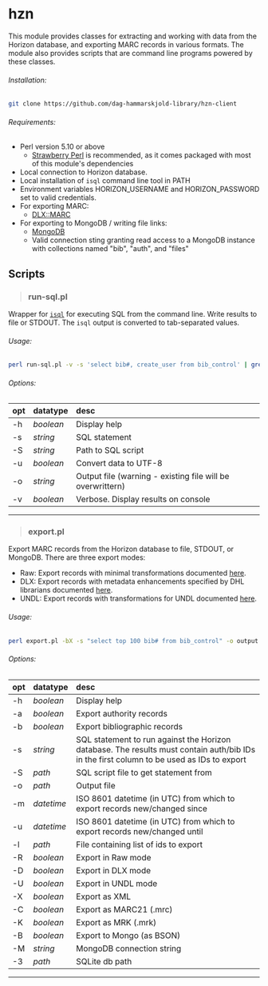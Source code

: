 
# hzn

This module provides classes for extracting and working with data from the Horizon database, and exporting MARC records in various formats. The module also provides scripts that are command line programs powered by these classes.

###### Installation:

```bash
git clone https://github.com/dag-hammarskjold-library/hzn-client
````

###### Requirements:

* Perl version 5.10 or above
  * [Strawberry Perl](http://strawberryperl.com/) is recommended, as it comes packaged with most of this module's dependencies 
* Local connection to Horizon database.
* Local installation of ```isql``` command line tool in PATH
* Environment variables HORIZON_USERNAME and HORIZON_PASSWORD set to valid credentials.
* For exporting MARC:
  * [DLX::MARC]()
* For exporting to MongoDB / writing file links:
  * [MongoDB](https://metacpan.org/pod/MongoDB)
  * Valid connection sting granting read access to a MongoDB instance with collections named "bib", "auth", and "files"
 


## Scripts

> ### run-sql.pl

Wrapper for [`isql`](http://infocenter.sybase.com/help/index.jsp?topic=/com.sybase.infocenter.dc35456.1570/html/ocspsunx/X33477.htm) for executing SQL from the command line. Write results to file or STDOUT. The `isql` output is converted to tab-separated values.  

###### Usage:

```bash
perl run-sql.pl -v -s 'select bib#, create_user from bib_control' | grep 'jbcat' 
```

###### Options:

| opt | datatype | desc |
|-----|----------|:-----|
| -h  | *boolean* | Display help
| -s | *string* | SQL statement
| -S | *string* | Path to SQL script
| -u | *boolean* | Convert data to UTF-8
| -o | *string* | Output file (warning - existing file will be overwrittern)
| -v | *boolean* | Verbose. Display results on console

___

> ### export.pl

Export MARC records from the Horizon database to file, STDOUT, or MongoDB. There are three export modes:
* Raw: Export records with minimal transformations documented [here](). 
* DLX: Export records with metadata enhancements specified by DHL librarians documented [here]().
* UNDL: Export records with transformations for UNDL documented [here]().

###### Usage:

```bash
perl export.pl -bX -s "select top 100 bib# from bib_control" -o output.xml
```

###### Options:

| opt | datatype | desc |
|-----|----------|:-----|
| -h | *boolean* | Display help
| -a | *boolean* | Export authority records
| -b | *boolean* | Export bibliographic records
| -s | *string* | SQL statement to run against the Horizon database. The results must contain auth/bib IDs in the first column to be used as IDs to export
| -S | *path* | SQL script file to get statement from
| -o | *path* | Output file
| -m | *datetime* | ISO 8601 datetime (in UTC) from which to export records new/changed since
| -u | *datetime* | ISO 8601 datetime (in UTC) from which to export records new/changed until
| -l | *path* | File containing list of ids to export 
| -R | *boolean* | Export in Raw mode
| -D | *boolean* | Export in DLX mode
| -U | *boolean* | Export in UNDL mode
| -X | *boolean* | Export as XML
| -C | *boolean* | Export as MARC21 (.mrc)
| -K | *boolean* | Export as MRK (.mrk)
| -B | *boolean* | Export to Mongo (as BSON)
| -M | *string* | MongoDB connection string
| -3 | *path* | SQLite db path

___

